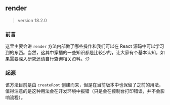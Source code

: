 ## render

> version 18.2.0

### 前言

这里主要会讲 `render` 方法内部做了哪些操作和我们可以在 React 源码中可以学习到的东西。当然，这其中穿插的一些知识都是比较少的，让大家有个基本认知，如果需要深入研究还请自行查询相关资料。:D

### 起源

该方法目前是由 `createRoot` 创建而来，但是在当前版本中也保留了之前的用法，值得注意的是这种用法会在开发环境中报错（只是会在控制台打印错误，并不会影响流程）。

